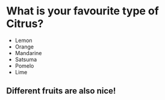 # What is your favourite type of Citrus?
 - Lemon
 - Orange
 - Mandarine
 - Satsuma
 - Pomelo
 - Lime

## Different fruits are also nice!
